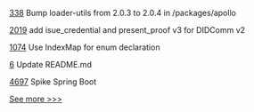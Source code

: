 
[338](https://github.com/hyperledger-labs/fabric-operations-console/pull/338) Bump loader-utils from 2.0.3 to 2.0.4 in /packages/apollo

[2019](https://github.com/hyperledger/aries-cloudagent-python/pull/2019) add isue_credential and present_proof v3 for DIDComm v2

[1074](https://github.com/hyperledger/solang/pull/1074) Use IndexMap for enum declaration

[6](https://github.com/hyperledger-labs/bdls/pull/6) Update README.md

[4697](https://github.com/hyperledger/besu/pull/4697) Spike Spring Boot


[See more >>>](https://start-here.hyperledger.org/pull-requests)
